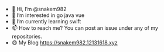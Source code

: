 - 👋 Hi, I’m @snakem982
- 👀 I’m interested in go java vue
- 🌱 I’m currently learning swift
- 📫 How to reach me? You can post an issue under any of my repositories.
- 😄 My Blog https://snakem982.12131618.xyz
  
<!---
snakem982/snakem982 is a ✨ special ✨ repository because its `README.md` (this file) appears on your GitHub profile.
You can click the Preview link to take a look at your changes.
--->
